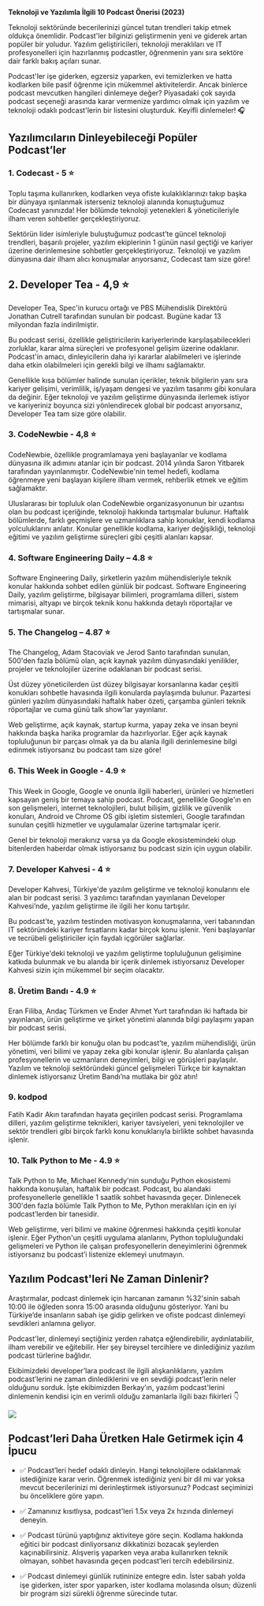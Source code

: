 ﻿**Teknoloji ve Yazılımla İlgili 10 Podcast Önerisi (2023)**

Teknoloji sektöründe becerilerinizi güncel tutan trendleri takip etmek oldukça önemlidir. Podcast'ler bilginizi geliştirmenin yeni ve giderek artan popüler bir yoludur. Yazılım geliştiricileri, teknoloji meraklıları ve IT profesyonelleri için hazırlanmış podcastler, öğrenmenin yanı sıra sektöre dair farklı bakış açıları sunar.

  

Podcast'ler işe giderken, egzersiz yaparken, evi temizlerken ve hatta kodlarken bile pasif öğrenme için mükemmel aktivitelerdir. Ancak binlerce podcast mevcutken hangileri dinlemeye değer? Piyasadaki çok sayıda podcast seçeneği arasında karar vermenize yardımcı olmak için yazılım ve teknoloji odaklı podcast'lerin bir listesini oluşturduk. Keyifli dinlemeler! 🎧

  

  

## Yazılımcıların Dinleyebileceği Popüler Podcast’ler

  

### 1. Codecast - 5 ⭐
  

Toplu taşıma kullanırken, kodlarken veya ofiste kulaklıklarınızı takıp başka bir dünyaya ışınlanmak isterseniz teknoloji alanında konuştuğumuz Codecast yanınızda! Her bölümde teknoloji yetenekleri & yöneticileriyle ilham veren sohbetler gerçekleştiriyoruz.

  

Sektörün lider isimleriyle buluştuğumuz podcast’te güncel teknoloji trendleri, başarılı projeler, yazılım ekiplerinin 1 günün nasıl geçtiği ve kariyer üzerine derinlemesine sohbetler gerçekleştiriyoruz. Teknoloji ve yazılım dünyasına dair ilham alıcı konuşmalar arıyorsanız, Codecast tam size göre!

  
  

## 2. Developer Tea - 4,9 ⭐

  

Developer Tea, Spec'in kurucu ortağı ve PBS Mühendislik Direktörü Jonathan Cutrell tarafından sunulan bir podcast. Bugüne kadar 13 milyondan fazla indirilmiştir.

  

Bu podcast serisi, özellikle geliştiricilerin kariyerlerinde karşılaşabilecekleri zorluklar, karar alma süreçleri ve profesyonel gelişim üzerine odaklanır. Podcast'in amacı, dinleyicilerin daha iyi kararlar alabilmeleri ve işlerinde daha etkin olabilmeleri için gerekli bilgi ve ilhamı sağlamaktır.

  

Genellikle kısa bölümler halinde sunulan içerikler, teknik bilgilerin yanı sıra kariyer gelişimi, verimlilik, iş/yaşam dengesi ve yazılım tasarımı gibi konulara da değinir. Eğer teknoloji ve yazılım geliştirme dünyasında ilerlemek istiyor ve kariyeriniz boyunca sizi yönlendirecek global bir podcast arıyorsanız, Developer Tea tam size göre olabilir.

  
  

### 3. CodeNewbie - 4,8 ⭐
  

CodeNewbie, özellikle programlamaya yeni başlayanlar ve kodlama dünyasına ilk adımını atanlar için bir podcast. 2014 yılında Saron Yitbarek tarafından yayınlanmıştır. CodeNewbie'nin temel hedefi, kodlama öğrenmeye yeni başlayan kişilere ilham vermek, rehberlik etmek ve eğitim sağlamaktır.

  

Uluslararası bir topluluk olan CodeNewbie organizasyonunun bir uzantısı olan bu podcast içeriğinde, teknoloji hakkında tartışmalar bulunur. Haftalık bölümlerde, farklı geçmişlere ve uzmanlıklara sahip konuklar, kendi kodlama yolculuklarını anlatır. Konular genellikle kodlama, kariyer değişikliği, teknoloji eğitimi ve yazılım geliştirme süreçleri gibi çeşitli alanları kapsar.

  
  

### 4. Software Engineering Daily – 4.8 ⭐
  

Software Engineering Daily, şirketlerin yazılım mühendisleriyle teknik konular hakkında sohbet edilen günlük bir podcast. Software Engineering Daily, yazılım geliştirme, bilgisayar bilimleri, programlama dilleri, sistem mimarisi, altyapı ve birçok teknik konu hakkında detaylı röportajlar ve tartışmalar sunar.

  
  

### 5. The Changelog – 4.87 ⭐
  

The Changelog, Adam Stacoviak ve Jerod Santo tarafından sunulan, 500'den fazla bölümü olan, açık kaynak yazılım dünyasındaki yenilikler, projeler ve teknolojiler üzerine odaklanan bir podcast serisi.

  

Üst düzey yöneticilerden üst düzey bilgisayar korsanlarına kadar çeşitli konukları sohbetle havasında ilgili konularda paylaşımda bulunur. Pazartesi günleri yazılım dünyasındaki haftalık haber özeti, çarşamba günleri teknik röportajlar ve cuma günü talk show'lar yayınlanır.

  

Web geliştirme, açık kaynak, startup kurma, yapay zeka ve insan beyni hakkında başka harika programlar da hazırlıyorlar. Eğer açık kaynak topluluğunun bir parçası olmak ya da bu alanla ilgili derinlemesine bilgi edinmek istiyorsanız bu podcast tam size göre!

  
  

### 6. This Week in Google - 4.9 ⭐
  

This Week in Google, Google ve onunla ilgili haberleri, ürünleri ve hizmetleri kapsayan geniş bir temaya sahip podcast. Podcast, genellikle Google'ın en son gelişmeleri, internet teknolojileri, bulut bilişim, gizlilik ve güvenlik konuları, Android ve Chrome OS gibi işletim sistemleri, Google tarafından sunulan çeşitli hizmetler ve uygulamalar üzerine tartışmalar içerir.

  

Genel bir teknoloji merakınız varsa ya da Google ekosistemindeki olup bitenlerden haberdar olmak istiyorsanız bu podcast sizin için uygun olabilir.

  
  

### 7. Developer Kahvesi - 4 ⭐

  

Developer Kahvesi, Türkiye'de yazılım geliştirme ve teknoloji konularını ele alan bir podcast serisi. 3 yazılımcı tarafından yayınlanan Developer Kahvesi’nde, yazılım geliştirme ile ilgili her konu tartışılır.

  

Bu podcast’te, yazılım testinden motivasyon konuşmalarına, veri tabanından IT sektöründeki kariyer fırsatlarını kadar birçok konu işlenir. Yeni başlayanlar ve tecrübeli geliştiriciler için faydalı içgörüler sağlarlar.

  

Eğer Türkiye'deki teknoloji ve yazılım geliştirme topluluğunun gelişimine katkıda bulunmak ve bu alanda bir içerik dinlemek istiyorsanız Developer Kahvesi sizin için mükemmel bir seçim olacaktır.

  
  

### 8. Üretim Bandı - 4.9 ⭐


  

Eran Filiba, Andaç Türkmen ve Ender Ahmet Yurt tarafından iki haftada bir yayınlanan, ürün geliştirme ve şirket yönetimi alanında bilgi paylaşımı yapan bir podcast serisi.

  

Her bölümde farklı bir konuğu olan bu podcast’te, yazılım mühendisliği, ürün yönetimi, veri bilimi ve yapay zeka gibi konular işlenir. Bu alanlarda çalışan profesyonellerin ve uzmanların deneyimleri, bilgi ve görüşleri paylaşılır. Yazılım ve teknoloji sektöründeki güncel gelişmeleri Türkçe bir kaynaktan dinlemek istiyorsanız Üretim Bandı’na mutlaka bir göz atın!

  
  

### 9. kodpod  

Fatih Kadir Akın tarafından hayata geçirilen podcast serisi. Programlama dilleri, yazılım geliştirme teknikleri, kariyer tavsiyeleri, yeni teknolojiler ve sektör trendleri gibi birçok farklı konu konuklarıyla birlikte sohbet havasında işlenir.

  
  

### 10. Talk Python to Me - 4.9 ⭐
Talk Python to Me, Michael Kennedy'nin sunduğu Python ekosistemi hakkında konuşulan, haftalık bir podcast. Podcast, bu alandaki profesyonellerle genellikle 1 saatlik sohbet havasında geçer. Dinlenecek 300'den fazla bölümle Talk Python to Me, Python meraklıları için en iyi podcast’lerden bir tanesidir.

  

Web geliştirme, veri bilimi ve makine öğrenmesi hakkında çeşitli konular işlenir. Eğer Python'un çeşitli uygulama alanlarını, Python topluluğundaki gelişmeleri ve Python ile çalışan profesyonellerin deneyimlerini öğrenmek istiyorsanız bu podcast’i listenize eklemeyi unutmayın.

  
  

## Yazılım Podcast'leri Ne Zaman Dinlenir?

Araştırmalar, podcast dinlemek için harcanan zamanın %32'sinin sabah 10:00 ile öğleden sonra 15:00 arasında olduğunu gösteriyor. Yani bu Türkiye’de insanların sabah işe gidip gelirken ve ofiste podcast dinlemeyi sevdikleri anlamına geliyor.

  
Podcast'ler, dinlemeyi seçtiğiniz yerden rahatça eğlendirebilir, aydınlatabilir, ilham verebilir ve eğitebilir. Her şey bireysel tercihlere ve dinlediğiniz yazılım podcast türlerine bağlıdır.

  

Ekibimizdeki developer’lara podcast ile ilgili alışkanlıklarını, yazılım podcast’lerini ne zaman dinlediklerini ve en sevdiği podcast’lerin neler olduğunu sorduk. İşte ekibimizden Berkay’ın, yazılım podcast'lerini dinlemenin kendisi için en verimli olduğu zamanlarla ilgili bazı fikirleri 👇

![](https://lh7-us.googleusercontent.com/qDNoMe91dvnAlkjSpqY3PaPMO-y7FNlVg78XOyLvDfTO89bR9Px55v2p3o_y_SH_LpJe87S6a4_pkdTNuB0SeXAU-lLB-htThtok_RR33uXZuB37TTc2GpKTVGlXNYXR9g3QIhAP_SfQ-p6CYRayRM0XrJlY-di09dNQk1bp8wR1SDPBrU6OhLb7i-EZVg)

  
  

## Podcast’leri Daha Üretken Hale Getirmek için 4 İpucu
-   ✅ Podcast’leri hedef odaklı dinleyin. Hangi teknolojilere odaklanmak istediğinize karar verin. Öğrenmek istediğiniz yeni bir dil mi var yoksa mevcut becerilerinizi mi derinleştirmek istiyorsunuz? Podcast seçiminizi bu önceliklere göre yapın.
    
-   ✅ Zamanınız kısıtlıysa, podcast'leri 1.5x veya 2x hızında dinlemeyi deneyin.
    
-   ✅ Podcast türünü yaptığınız aktiviteye göre seçin. Kodlama hakkında eğitici bir podcast dinliyorsanız dikkatinizi bozacak şeylerden kaçınabilirsiniz. Alışveriş yaparken veya araba kullanırken teknik olmayan, sohbet havasında geçen podcast’leri tercih edebilirsiniz.
    
-   ✅ Podcast dinlemeyi günlük rutininize entegre edin. İster sabah yolda işe giderken, ister spor yaparken, ister kodlama molasında olsun; düzenli bir program sizi sürekli öğrenme sürecinde tutar.
